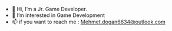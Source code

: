 - 👋 Hi, I’m a Jr. Game Developer.
- 👀 I’m interested in Game Development
- 📫 if you want to reach me : Mehmet.dogan6634@outlook.com

<!---
mmtdgn/mmtdgn is a ✨ special ✨ repository because its `README.md` (this file) appears on your GitHub profile.
You can click the Preview link to take a look at your changes.
--->
